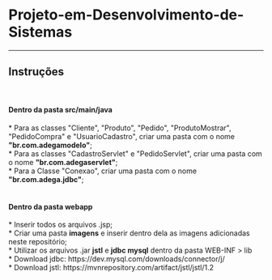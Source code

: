 # Projeto-em-Desenvolvimento-de-Sistemas
<hr>
<h2>Instruções</h2><br>
<h4>Dentro da pasta src/main/java</h4>
* Para as classes "Cliente", "Produto", "Pedido", "ProdutoMostrar", "PedidoCompra" e "UsuarioCadastro", criar uma pasta com o nome <b>"br.com.adegamodelo"</b>;<br>
* Para as classes "CadastroServlet" e "PedidoServlet", criar uma pasta com o nome <b>"br.com.adegaservlet"</b>;<br>
* Para a Classe "Conexao", criar uma pasta com o nome <b>"br.com.adega.jdbc"</b>;<br><br>
<h4>Dentro da pasta webapp</h4>
* Inserir todos os arquivos .jsp;<br>
* Criar uma pasta <b>imagens</b> e inserir dentro dela as imagens adicionadas neste repositório;<br>
* Utilizar os arquivos .jar <b>jstl</b> e <b>jdbc mysql</b> dentro da pasta WEB-INF > lib <br>
* Download jdbc: https://dev.mysql.com/downloads/connector/j/ <br>
* Download jstl: https://mvnrepository.com/artifact/jstl/jstl/1.2 <br>
